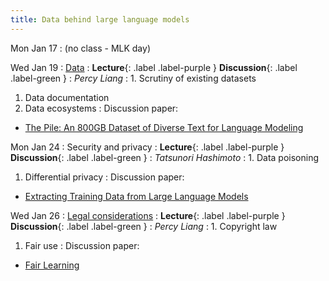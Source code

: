 ```yaml
---
title: Data behind large language models
---
```


Mon Jan 17
: (no class - MLK day)

Wed Jan 19
: [Data](../lectures/data)
  : **Lecture**{: .label .label-purple } **Discussion**{: .label .label-green }
: *Percy Liang*
: 1. Scrutiny of existing datasets
  1. Data documentation
  1. Data ecosystems
: Discussion paper:
  - [The Pile: An 800GB Dataset of Diverse Text for Language Modeling](https://arxiv.org/pdf/2101.00027.pdf)

Mon Jan 24
: Security and privacy
  : **Lecture**{: .label .label-purple } **Discussion**{: .label .label-green }
: *Tatsunori Hashimoto*
: 1. Data poisoning
  1. Differential privacy
: Discussion paper:
  - [Extracting Training Data from Large Language Models](https://arxiv.org/pdf/2012.07805.pdf)

Wed Jan 26
: [Legal considerations](../lectures/legality)
  : **Lecture**{: .label .label-purple } **Discussion**{: .label .label-green }
: *Percy Liang*
: 1. Copyright law
  1. Fair use
: Discussion paper:
  - [Fair Learning](https://texaslawreview.org/fair-learning/)

